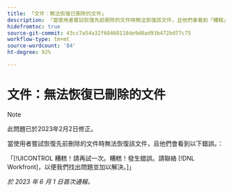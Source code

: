 ```yaml
---
title: 「文件：無法恢復已刪除的文件」
description: 「當使用者嘗試恢復先前刪除的文件時無法恢復該文件，且他們會看到「糟糕」錯誤。」
hidefromtoc: true
source-git-commit: 43cc7a54a32f68460118de9d8ad93b472bd77c75
workflow-type: tm+mt
source-wordcount: '84'
ht-degree: 92%

---
```



# 文件：無法恢復已刪除的文件

>[!NOTE]
>
>此問題已於2023年2月2日修正。

<!-- On WF and WFP TOCs-->

當使用者嘗試恢復先前刪除的文件時無法恢復該文件，且他們會看到以下錯誤。：

「[!UICONTROL 糟糕！請再試一次。糟糕！發生錯誤。請聯絡 [!DNL Workfront]，以便我們找出問題並加以解決。]」

_於 2023 年 6 月 1 日首次通報。_

